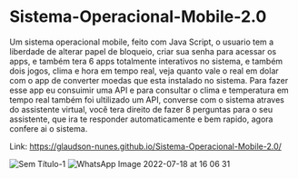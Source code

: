 # Sistema-Operacional-Mobile-2.0
Um sistema operacional mobile, feito com Java Script, o usuario tem a liberdade de alterar papel de bloqueio, criar sua senha para acessar os apps, e também tera 6 apps totalmente interativos no sistema, e também dois jogos, clima e hora em tempo real, veja quanto vale o real em dolar com o app de converter moedas que esta instalado no sistema. Para fazer esse app eu consuimir uma API e para consultar o clima e temperatura em tempo real também foi  ultilizado um API, converse com o sistema atraves do assistente virtual, você tera direito de fazer 8 perguntas para o seu assistente, que ira te responder automaticamente e bem rapido, agora confere ai o sistema.

Link: https://glaudson-nunes.github.io/Sistema-Operacional-Mobile-2.0/

![Sem Título-1](https://user-images.githubusercontent.com/93484378/179596682-1e901449-47e4-4663-ac0c-4d9dbacf2e98.png)
![WhatsApp Image 2022-07-18 at 16 06 31](https://user-images.githubusercontent.com/93484378/179594524-2e8a85e5-8e16-4bd7-b0b6-e85f90199b9c.jpeg)


